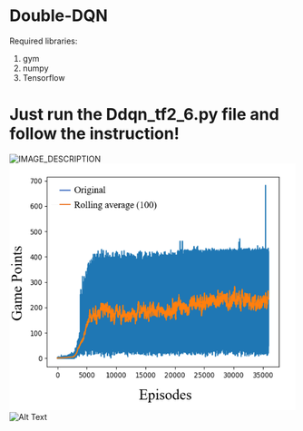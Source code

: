 # Double-DQN

Required libraries:
1) gym 
2) numpy 
3) Tensorflow 


# Just run the Ddqn_tf2_6.py file and follow the instruction!
![IMAGE_DESCRIPTION](./plots/Training.pn)
![Alt Text](./plots/Training.png)
![Alt Text](gif.gif)
